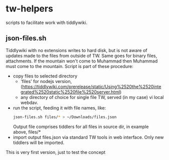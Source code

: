 # tw-helpers
scripts to facilitate work with tiddlywiki.

## json-files.sh

Tiddlywiki with no extensions writes to hard disk, but is not aware of updates made 
  to the files from outside of TW. Same goes for binary files, attachments. If the 
  mountain won't come to Muhammad then Muhammad must come to the mountain. Script is
  part of these procedure:
  - copy files to selected directory 
    - 'files' for nodejs version, 
    (https://tiddlywiki.com/prerelease/static/Using%2520the%2520integrated%2520static%2520file%2520server.html)
    - any directory of choice for single file TW, served (in my case) vi local webdav.
  - run the script, feeding it with file names, like:
    ```bash
    json-files.sh files/* > ~/Downloads/files.json
    ```
    Output file comprises tiddlers for all files in source dir, in example above, 
    files/*
  - import output files.json via standard TW tools in web interface. Only new tiddlers
    will be imported.

 This is very first version, just to test the concept
